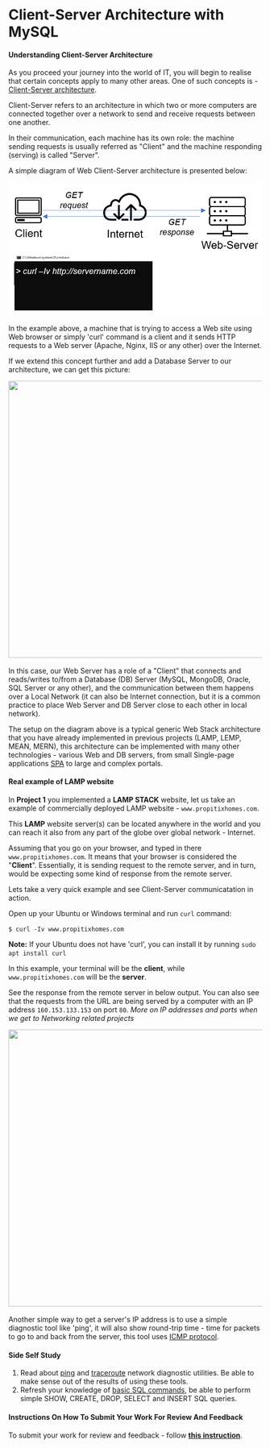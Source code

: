 Client-Server Architecture with MySQL
=====================================

#### Understanding Client-Server Architecture

As you proceed your journey into the world of IT, you will begin to realise that certain concepts apply to many other areas. One of such concepts is -  [Client-Server architecture](https://en.wikipedia.org/wiki/Client–server_model).

Client-Server refers to an architecture in which two or more computers are connected together over a network to send and receive requests between one another. 

In their communication, each machine has its own role: the machine sending requests is usually referred as "Client" and the machine responding (serving) is called "Server". 

A simple diagram of Web Client-Server architecture is presented below:

![](./Client-server.png)

In the example above, a machine that is trying to access a Web site using Web browser or simply 'curl' command is a client and it sends HTTP requests to a Web server (Apache, Nginx, IIS or any other) over the Internet. 

If we extend this concept further and add a Database Server to our architecture, we can get this picture:


<img src="https://darey-io-nonprod-pbl-projects.s3.eu-west-2.amazonaws.com/project5/Client-server2.png" width="936px" height="550px">

In this case, our Web Server has a role of a "Client" that connects and reads/writes to/from a Database (DB) Server (MySQL, MongoDB, Oracle, SQL Server or any other), and the communication between them happens over a Local Network (it can also be Internet connection, but it is a common practice to place Web Server and DB Server close to each other in local network). 

The setup on the diagram above is a typical generic Web Stack architecture that you have already implemented in previous projects (LAMP, LEMP, MEAN, MERN), this architecture can be implemented with many other technologies - various Web and DB servers, from small Single-page applications [SPA](https://en.wikipedia.org/wiki/Single-page_application) to large and complex portals.

#### Real example of LAMP website

In **Project 1** you implemented a **LAMP STACK** website, let us take an example of commercially deployed LAMP website - `www.propitixhomes.com`. 

This **LAMP** website server(s) can be located anywhere in the world and you can reach it also from any part of the globe over global network - Internet.

Assuming that you go on your browser, and typed in there `www.propitixhomes.com`. It means that your browser is considered the "**Client**". Essentially, it is sending request to the remote server, and in turn, would be expecting some kind of response from the remote server. 

Lets take a very quick example and see Client-Server communicatation in action.

Open up your Ubuntu or Windows terminal and run `curl` command: 

```
$ curl -Iv www.propitixhomes.com
```

**Note:** If your Ubuntu does not have 'curl', you can install it by running `sudo apt install curl`

In this example, your terminal will be the **client**, while `www.propitixhomes.com` will be the **server**. 

See the response from the remote server in below output. You can also see that the requests from the URL are being served by a computer with an IP address `160.153.133.153` on port `80`. *More on IP addresses and ports when we get to Networking related projects* 



<img src="https://darey-io-nonprod-pbl-projects.s3.eu-west-2.amazonaws.com/project5/propitixcurl.JPG" width="936px" height="550px">

Another simple way to get a server's IP address is to use a simple diagnostic tool like 'ping', it will also show round-trip time - time for packets to go to and back from the server, this tool uses [ICMP protocol](https://en.wikipedia.org/wiki/Internet_Control_Message_Protocol).

#### Side Self Study 

1. Read about [ping](https://en.wikipedia.org/wiki/Ping_(networking_utility)) and [traceroute](https://en.wikipedia.org/wiki/Traceroute) network diagnostic utilities. Be able to make sense out of the results of using these tools.
2. Refresh your knowledge of [basic SQL commands](https://www.w3schools.com/sql/), be able to perform simple SHOW, CREATE, DROP, SELECT and INSERT SQL queries.

#### Instructions On How To Submit Your Work For Review And Feedback

To submit your work for review and feedback - follow [**this instruction**](https://starter-pbl.darey.io/en/latest/submission.html).

